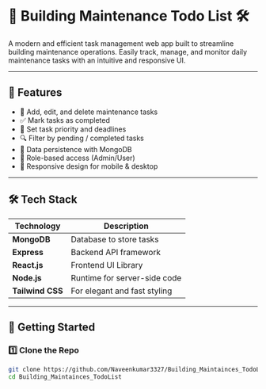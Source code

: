 # 🏢 Building Maintenance Todo List 🛠️

A modern and efficient task management web app built to streamline building maintenance operations. Easily track, manage, and monitor daily maintenance tasks with an intuitive and responsive UI.

---

## 📌 Features

- 📝 Add, edit, and delete maintenance tasks
- ✅ Mark tasks as completed
- 📅 Set task priority and deadlines
- 🔍 Filter by pending / completed tasks
- 💾 Data persistence with MongoDB
- 🧑 Role-based access (Admin/User)
- 📱 Responsive design for mobile & desktop

---

## 🛠️ Tech Stack

| Technology  | Description                  |
|-------------|------------------------------|
| **MongoDB** | Database to store tasks      |
| **Express** | Backend API framework        |
| **React.js**| Frontend UI Library          |
| **Node.js** | Runtime for server-side code |
| **Tailwind CSS** | For elegant and fast styling |

---

## 🚀 Getting Started

### 1️⃣ Clone the Repo
```bash
git clone https://github.com/Naveenkumar3327/Building_Maintainces_TodoList.git
cd Building_Maintainces_TodoList
